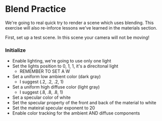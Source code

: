 # Blend Practice
We're going to real quick try to render a scene which uses blending. This exercise will also re-inforce lessons we've learned in the materials section.

First, set up a test scene. In this scene your camera will not be moving!

### Initialize
* Enable lighting, we're going to use only one light
* Set the lights position to 0, 1, 1, it's a direcitonal light
  * REMEMBER TO SET A W 
* Set a uniform low ambient color (dark gray)
  * I suggest (.2, .2, .2, 1) 
* Set a uniform high diffuse color (light gray)
  * I suggest (.8, .8, .8, 1) 
* Set a specular color of white
* Set the specular property of the front and back of the material to white
* Set the mateiral specular exponent to 20
* Enable color tracking for the ambient AND diffuse components
